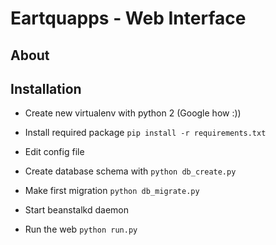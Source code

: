 # Eartquapps - Web Interface

## About

## Installation

* Create new virtualenv with python 2 (Google how :))

* Install required package `pip install -r requirements.txt`

* Edit config file

* Create database schema with `python db_create.py`

* Make first migration `python db_migrate.py`

* Start beanstalkd daemon

* Run the web `python run.py`